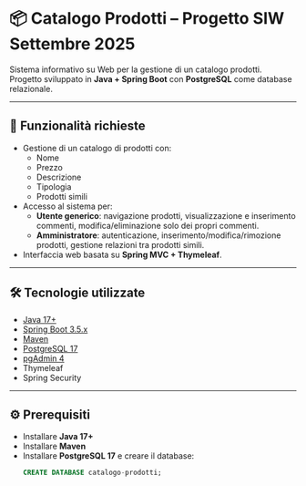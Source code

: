 # 📦 Catalogo Prodotti – Progetto SIW Settembre 2025

Sistema informativo su Web per la gestione di un catalogo prodotti.  
Progetto sviluppato in **Java + Spring Boot** con **PostgreSQL** come database relazionale.  

---

## 🚀 Funzionalità richieste

- Gestione di un catalogo di prodotti con:
  - Nome
  - Prezzo
  - Descrizione
  - Tipologia
  - Prodotti simili
- Accesso al sistema per:
  - **Utente generico**: navigazione prodotti, visualizzazione e inserimento commenti, modifica/eliminazione solo dei propri commenti.
  - **Amministratore**: autenticazione, inserimento/modifica/rimozione prodotti, gestione relazioni tra prodotti simili.
- Interfaccia web basata su **Spring MVC + Thymeleaf**.

---

## 🛠️ Tecnologie utilizzate

- [Java 17+](https://adoptium.net/)
- [Spring Boot 3.5.x](https://spring.io/projects/spring-boot)
- [Maven](https://maven.apache.org/)
- [PostgreSQL 17](https://www.postgresql.org/)
- [pgAdmin 4](https://www.pgadmin.org/)
- Thymeleaf
- Spring Security

---

## ⚙️ Prerequisiti

- Installare **Java 17+**
- Installare **Maven**
- Installare **PostgreSQL 17** e creare il database:
  ```sql
  CREATE DATABASE catalogo-prodotti;